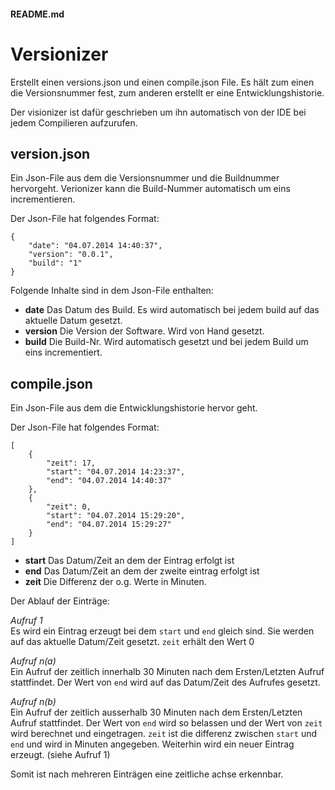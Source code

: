 #### README.md # VersionizerErstellt einen versions.json und einen compile.json File.Es hält zum einen die Versionsnummer fest, zum anderen erstellt er eine Entwicklungshistorie.Der visionizer ist dafür geschrieben um ihn automatisch von der IDE bei jedem Compilieren aufzurufen.## version.jsonEin Json-File aus dem die Versionsnummer und die Buildnummer hervorgeht.Verionizer kann die Build-Nummer automatisch um eins incrementieren.Der Json-File hat folgendes Format:    {        "date": "04.07.2014 14:40:37",         "version": "0.0.1",         "build": "1"    }Folgende Inhalte sind in dem Json-File enthalten:- **date** Das Datum des Build. Es wird automatisch bei jedem build auf das aktuelle Datum gesetzt.- **version** Die Version der Software. Wird von Hand gesetzt.- **build** Die Build-Nr. Wird automatisch gesetzt und bei jedem Build um eins incrementiert.## compile.jsonEin Json-File aus dem die Entwicklungshistorie hervor geht.Der Json-File hat folgendes Format:    [        {            "zeit": 17,             "start": "04.07.2014 14:23:37",              "end": "04.07.2014 14:40:37"        },        {            "zeit": 0,             "start": "04.07.2014 15:29:20",             "end": "04.07.2014 15:29:27"        }    ]- **start** Das Datum/Zeit an dem der Eintrag erfolgt ist- **end** Das Datum/Zeit an dem der zweite eintrag erfolgt ist- **zeit** Die Differenz der o.g. Werte in Minuten.Der Ablauf der Einträge:*Aufruf 1*  Es wird ein Eintrag erzeugt bei dem ```start``` und ```end``` gleich sind. Sie werden auf das aktuelle Datum/Zeit gesetzt. ```zeit``` erhält den Wert 0*Aufruf n(a)*   Ein Aufruf der zeitlich innerhalb 30 Minuten nach dem Ersten/Letzten Aufruf stattfindet.Der Wert von ```end``` wird auf das Datum/Zeit des Aufrufes gesetzt.*Aufruf n(b)*   Ein Aufruf der zeitlich ausserhalb 30 Minuten nach dem Ersten/Letzten Aufruf stattfindet.Der Wert von ```end``` wird so belassen und der Wert von ```zeit``` wird berechnet und eingetragen.```zeit``` ist die differenz zwischen ```start``` und ```end``` und wird in Minuten angegeben.Weiterhin wird ein neuer Eintrag erzeugt. (siehe Aufruf 1)Somit ist nach mehreren Einträgen eine zeitliche achse erkennbar.